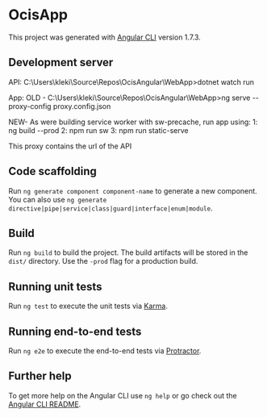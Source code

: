 # OcisApp

This project was generated with [Angular CLI](https://github.com/angular/angular-cli) version 1.7.3.

## Development server

API:
C:\Users\kleki\Source\Repos\OcisAngular\WebApp>dotnet watch run

App:
OLD - C:\Users\kleki\Source\Repos\OcisAngular\WebApp>ng serve --proxy-config proxy.config.json

NEW-
As were building service worker with sw-precache, run app using:
  1: ng build --prod
  2: npm run sw 
  3: npm run static-serve

This proxy contains the url of the API

## Code scaffolding

Run `ng generate component component-name` to generate a new component. You can also use `ng generate directive|pipe|service|class|guard|interface|enum|module`.

## Build

Run `ng build` to build the project. The build artifacts will be stored in the `dist/` directory. Use the `-prod` flag for a production build.

## Running unit tests

Run `ng test` to execute the unit tests via [Karma](https://karma-runner.github.io).

## Running end-to-end tests

Run `ng e2e` to execute the end-to-end tests via [Protractor](http://www.protractortest.org/).

## Further help

To get more help on the Angular CLI use `ng help` or go check out the [Angular CLI README](https://github.com/angular/angular-cli/blob/master/README.md).
